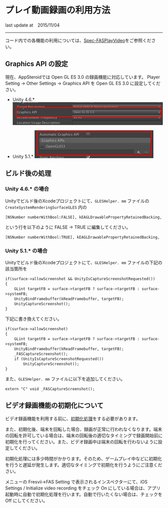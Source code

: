 # プレイ動画録画の利用方法
last update at　2015/11/04

----------
コード内での各機能の利用については、[Spec-FASPlayVideo](Specs/Spec-FASPlayVideo.md)をご参照ください。

## Graphics API の設定

現在、AppSteroidでは Open GL ES 3.0 の録画機能に対応しています。
Player Setting -> Other Settings -> Graphics API を Open GL ES 3.0 に設定してください。

- Unity 4.6.*
![](Images/VideoRecordingSetting.png)

- Unity 5.1.*
![](Images/VideoRecordingSettingUnity5.png)

## ビルド後の処理

### Unity 4.6.* の場合
Unityでビルド後のXcodeプロジェクトにて、`GLESHelper. mm` ファイルの `CreateSystemRenderingSurfaceGLES` 内の

    [NSNumber numberWithBool:FALSE], kEAGLDrawablePropertyRetainedBacking,

という行を以下のように FALSE -> TRUE に編集してください。

    [NSNumber numberWithBool:TRUE], kEAGLDrawablePropertyRetainedBacking,

### Unity 5.1.* の場合
Unityでビルド後のXcodeプロジェクトにて、`GLESHelper. mm` ファイルの下記の該当箇所を

    if(surface->allowScreenshot && UnityIsCaptureScreenshotRequested())
    {
        GLint targetFB = surface->targetFB ? surface->targetFB : surface->systemFB;
        UnityBindFramebuffer(kReadFramebuffer, targetFB);
        UnityCaptureScreenshot();
    }

下記に書き換えてください。

    if(surface->allowScreenshot)
    {
        GLint targetFB = surface->targetFB ? surface->targetFB : surface->systemFB;
        UnityBindFramebuffer(kReadFramebuffer, targetFB);
        _FASCaptureScreenshot();
        if (UnityIsCaptureScreenshotRequested())
            UnityCaptureScreenshot();
    }

また、`GLESHelper. mm` ファイルに以下を追加してください。
    
    extern "C" void _FASCaptureScreenshot();

## ビデオ録画機能の初期化について
ビデオ録画機能を利用する前に、[初期化処理](Specs/Spec-FASPlayVideo.md#FASPlayVideo.InitializeRecording)をする必要があります。

また、初期化後、端末を回転した場合、録画が正常に行われなくなります。端末の回転を許可している場合は、端末の回転後の適切なタイミングで録画開始前に初期化を行ってください。また、ビデオ録画中は端末の回転を行わないように設定してください。

初期化処理には多少時間がかかります。そのため、ゲームプレイ中などに初期化を行うと遅延が発生します。適切なタイミングで初期化を行うようにご注意ください。

メニューの Fresvii->FAS Setting で表示されるインスペクターにて、iOS Settings / Initialize video recording をチェック On にしている場合は、アプリ起動時に自動で初期化処理を行います。自動で行いたくない場合は、チェックを Off にしてください。
